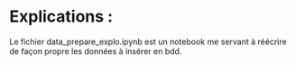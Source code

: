 # Explications :

Le fichier data_prepare_explo.ipynb est un notebook me servant à réécrire de façon propre les données à insérer en bdd.